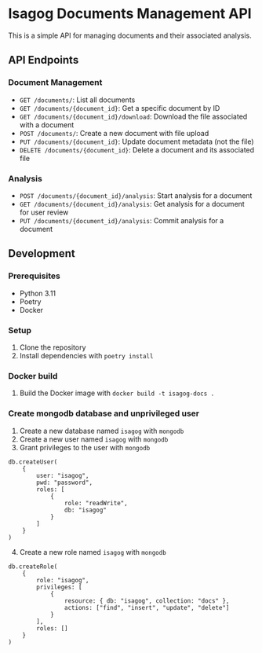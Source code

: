 # Isagog Documents Management API

This is a simple API for managing documents and their associated analysis.

## API Endpoints

### Document Management

- `GET /documents/`: List all documents
- `GET /documents/{document_id}`: Get a specific document by ID
- `GET /documents/{document_id}/download`: Download the file associated with a document
- `POST /documents/`: Create a new document with file upload
- `PUT /documents/{document_id}`: Update document metadata (not the file)
- `DELETE /documents/{document_id}`: Delete a document and its associated file

### Analysis

- `POST /documents/{document_id}/analysis`: Start analysis for a document
- `GET /documents/{document_id}/analysis`: Get analysis for a document for user review              
- `PUT /documents/{document_id}/analysis`: Commit analysis for a document   

## Development

### Prerequisites

- Python 3.11
- Poetry
- Docker



### Setup

1. Clone the repository
2. Install dependencies with `poetry install`

### Docker build

1. Build the Docker image with `docker build -t isagog-docs .`

### Create mongodb database and unprivileged user

1. Create a new database named `isagog` with `mongodb`
2. Create a new user named `isagog` with `mongodb`
3.  Grant privileges to the user with `mongodb`
```
db.createUser(
    {
        user: "isagog",
        pwd: "password",
        roles: [
            {
                role: "readWrite",
                db: "isagog"
            }
        ]
    }
)
```
4.  Create a new role named `isagog` with `mongodb`
```
db.createRole(
    {
        role: "isagog",
        privileges: [
            {
                resource: { db: "isagog", collection: "docs" },
                actions: ["find", "insert", "update", "delete"]
            }
        ],
        roles: []
    }
)
```
